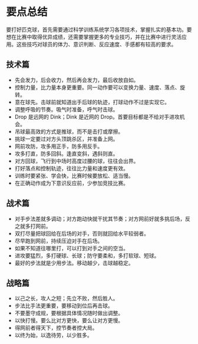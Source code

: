 # 要点总结

要打好匹克球，首先需要通过科学训练系统学习各项技术，掌握扎实的基本功。要想在比赛中取得优异成绩，还需要掌握更多的专业技巧，并在比赛中进行灵活应用。这些技巧对球员的体力、意识判断、反应速度、手感都有较高的要求。

## 技术篇

* 先会发力，后会收力，然后再会发力，最后收放自如。
* 控制力量，比力量本身更重要。同一动作要可以变换力量、速度、落点、旋转。
* 意在球先。击球前就知道出手后球的轨迹，打球动作不过是实现它。
* 调整呼吸的节奏。吸气时准备，呼气时击球。
* Drop 是远网的 Dink；Dink 是近网的 Drop。首要目标都是不给对手进攻机会。
* 吊球最高效的方式是推球，而不是击打或摩擦。
* 挑球一定要过对方头顶跳杀区，并准备上网。
* 网前攻防，攻多用正手，防多用反手。
* 攻多打直，防多回斜。逢直变斜，遇斜则直。
* 对方回球，飞行到中场时高度过腰的球，往往会出界。
* 打好落点和控制轨迹，往往比力量和速度更有效。
* 训练时要紧张、学会快，比赛时候要放松、适当慢。
* 在正确动作成为下意识反应前，少参加竞技比赛。

## 战术篇

* 对手步法差就多调动；对方跑动快就干扰其节奏；对方网前好就多挑后场，反之就多打网前。
* 双打尽量把球回给在后场的对手，否则就回给水平较弱者。
* 尽早跑到网前，持续压迫对手在后场。
* 如果不知道往哪里打，可以打到对手之间的空当。
* 进攻要猛烈，多打硬球、长球；防守要柔和，多打软球、短球。
* 最好的步法就是少用步法。移动越少，击球越稳定。

## 战略篇

* 以己之长，攻人之短；先立不败，然后胜人。
* 步法比手法更重要，要移动到位后再击球。
* 不要墨守成规，要根据具体情况随时做出调整。
* 以快打慢。要么比对方更快，要么让对方更慢。
* 得网前者得天下，控节奏者控大局。
* 以终为始，以逸待劳，以少胜多。